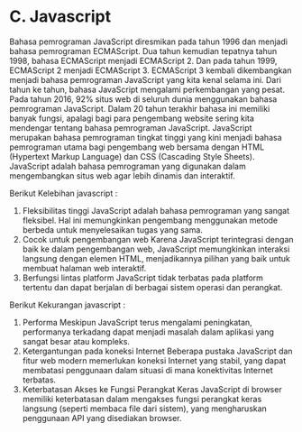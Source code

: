 # C. Javascript

Bahasa pemrograman JavaScript diresmikan pada tahun 1996 dan menjadi bahasa pemrograman ECMAScript. Dua tahun kemudian tepatnya tahun 1998, bahasa ECMAScript menjadi ECMAScript 2. Dan pada tahun 1999, ECMAScript 2 menjadi ECMAScript 3. ECMAScript 3 kembali dikembangkan menjadi bahasa pemrograman JavaScript yang kita kenal selama ini. Dari tahun ke tahun, bahasa JavaScript mengalami perkembangan yang pesat. Pada tahun 2016, 92% situs web di seluruh dunia menggunakan bahasa pemrograman JavaScript. Dalam 20 tahun terakhir bahasa ini memiliki banyak fungsi, apalagi bagi para pengembang website sering kita mendengar tentang bahasa pemrograman JavaScript.
JavaScript merupakan bahasa pemrograman tingkat tinggi yang kini menjadi bahasa pemrograman utama bagi pengembang web bersama dengan HTML (Hypertext Markup Language) dan CSS (Cascading Style Sheets). JavaScript adalah bahasa pemrograman yang digunakan dalam mengembangkan situs web agar lebih dinamis dan interaktif. 

Berikut Kelebihan javascript :
1.	Fleksibilitas tinggi
JavaScript adalah bahasa pemrograman yang sangat fleksibel. Hal ini memungkinkan pengembang menggunakan metode berbeda untuk  menyelesaikan tugas yang sama.
2.	Cocok untuk pengembangan web
Karena JavaScript terintegrasi dengan baik ke dalam pengembangan web, JavaScript memungkinkan interaksi langsung dengan elemen HTML, menjadikannya pilihan yang baik untuk membuat halaman web interaktif.
3.	Berfungsi lintas platform
JavaScript tidak terbatas pada platform tertentu dan dapat berjalan di berbagai sistem operasi dan perangkat.

Berikut Kekurangan javascript :
1.	Performa
Meskipun JavaScript terus mengalami peningkatan, performanya terkadang  dapat menjadi masalah dalam aplikasi yang sangat besar atau kompleks.
2.	Ketergantungan pada koneksi Internet
Beberapa pustaka JavaScript dan fitur web modern memerlukan koneksi Internet yang stabil, yang dapat membatasi penggunaan dalam situasi di mana konektivitas Internet terbatas.
3.	Keterbatasan Akses ke Fungsi Perangkat Keras
JavaScript di browser memiliki keterbatasan dalam mengakses fungsi perangkat keras langsung (seperti membaca file dari sistem), yang mengharuskan penggunaan API yang disediakan browser.